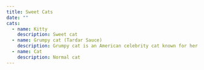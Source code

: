 ```yaml
---
title: Sweet Cats
date: ""
cats:
  - name: Kitty
    description: Sweet cat
  - name: Grumpy cat (Tardar Sauce)
    description: Grumpy cat is an American celebrity cat known for her grumpy appearance.
  - name: Cat
    description: Normal cat
---
```

